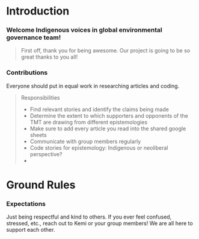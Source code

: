 # Introduction

### Welcome Indigenous voices in global environmental governance team!

>First off, thank you for being awesome. Our project is going to be so great thanks to you all!

### Contributions 
Everyone should put in equal work in researching articles and coding.
> Responsibilities
> * Find relevant stories and identify the claims being made
> * Determine the extent to which supporters and opponents of the TMT are drawing from different epistemologies
> * Make sure to add every article you read into the shared google sheets
> * Communicate with group members regularly
> * Code stories for epistemology: Indigenous or neoliberal perspective?
> *  

# Ground Rules
### Expectations
Just being respectful and kind to others. If you ever feel confused, stressed, etc., reach out to Kemi or your group members! We are all here to support each other. 


